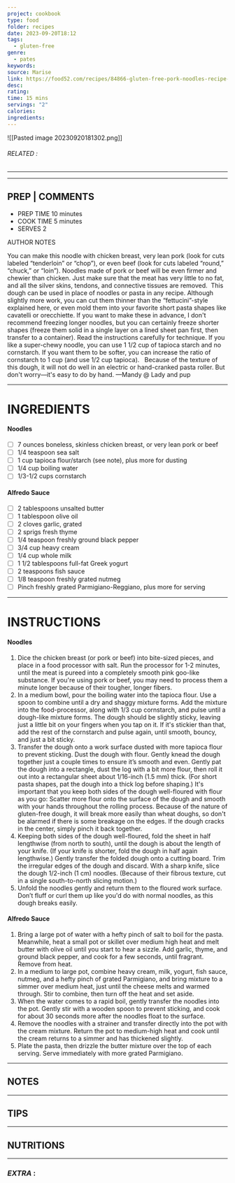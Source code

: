 ```yaml
---
project: cookbook
type: food
folder: recipes
date: 2023-09-20T18:12
tags:
  - gluten-free
genre:
  - pates
keywords: 
source: Marise
link: https://food52.com/recipes/84866-gluten-free-pork-noodles-recipe-with-alfredo-sauce
desc: 
rating: 
time: 15 mins
servings: "2"
calories: 
ingredients:
---
```


![[Pasted image 20230920181302.png]]
###### *RELATED* : 
---


---
## PREP | COMMENTS

- PREP TIME 10 minutes
- COOK TIME 5 minutes
- SERVES 2

AUTHOR NOTES

You can make this noodle with chicken breast, very lean pork (look for cuts labeled “tenderloin” or “chop”), or even beef (look for cuts labeled “round,” “chuck,” or “loin”). Noodles made of pork or beef will be even firmer and chewier than chicken. Just make sure that the meat has very little to no fat, and all the silver skins, tendons, and connective tissues are removed.  This dough can be used in place of noodles or pasta in any recipe. Although slightly more work, you can cut them thinner than the “fettucini”-style explained here, or even mold them into your favorite short pasta shapes like cavatelli or orecchiette. If you want to make these in advance, I don't recommend freezing longer noodles, but you can certainly freeze shorter shapes (freeze them solid in a single layer on a lined sheet pan first, then transfer to a container). Read the instructions carefully for technique. If you like a super-chewy noodle, you can use 1 1/2 cup of tapioca starch and no cornstarch. If you want them to be softer, you can increase the ratio of cornstarch to 1 cup (and use 1/2 cup tapioca).   Because of the texture of this dough, it will not do well in an electric or hand-cranked pasta roller. But don't worry—it's easy to do by hand. —Mandy @ Lady and pup



---
# INGREDIENTS

#### **Noodles**

- [ ] 7 ounces boneless, skinless chicken breast, or very lean pork or beef
- [ ] 1/4 teaspoon sea salt
- [ ] 1 cup tapioca flour/starch (see note), plus more for dusting
- [ ] 1/4 cup boiling water
- [ ] 1/3-1/2 cups cornstarch

#### **Alfredo Sauce**

- [ ] 2 tablespoons unsalted butter
- [ ] 1 tablespoon olive oil
- [ ] 2 cloves garlic, grated
- [ ] 2 sprigs fresh thyme
- [ ] 1/4 teaspoon freshly ground black pepper
- [ ] 3/4 cup heavy cream
- [ ] 1/4 cup whole milk
- [ ] 1 1/2 tablespoons full-fat Greek yogurt
- [ ] 2 teaspoons fish sauce
- [ ] 1/8 teaspoon freshly grated nutmeg
- [ ] Pinch freshly grated Parmigiano-Reggiano, plus more for serving

---
# INSTRUCTIONS

#### **Noodles**

1. Dice the chicken breast (or pork or beef) into bite-sized pieces, and place in a food processor with salt. Run the processor for 1-2 minutes, until the meat is pureed into a completely smooth pink goo-like substance. If you're using pork or beef, you may need to process them a minute longer because of their tougher, longer fibers.
2. In a medium bowl, pour the boiling water into the tapioca flour. Use a spoon to combine until a dry and shaggy mixture forms. Add the mixture into the food-processor, along with 1/3 cup cornstarch, and pulse until a dough-like mixture forms. The dough should be slightly sticky, leaving just a little bit on your fingers when you tap on it. If it's stickier than that, add the rest of the cornstarch and pulse again, until smooth, bouncy, and just a bit sticky.
3. Transfer the dough onto a work surface dusted with more tapioca flour to prevent sticking. Dust the dough with flour. Gently knead the dough together just a couple times to ensure it’s smooth and even. Gently pat the dough into a rectangle, dust the log with a bit more flour, then roll it out into a rectangular sheet about 1/16-inch (1.5 mm) thick. (For short pasta shapes, pat the dough into a thick log before shaping.) It's important that you keep both sides of the dough well-floured with flour as you go: Scatter more flour onto the surface of the dough and smooth with your hands throughout the rolling process. Because of the nature of gluten-free dough, it will break more easily than wheat doughs, so don't be alarmed if there is some breakage on the edges. If the dough cracks in the center, simply pinch it back together.
4. Keeping both sides of the dough well-floured, fold the sheet in half lengthwise (from north to south), until the dough is about the length of your knife. (If your knife is shorter, fold the dough in half again lengthwise.) Gently transfer the folded dough onto a cutting board. Trim the irregular edges of the dough and discard. With a sharp knife, slice the dough 1/2-inch (1 cm) noodles. (Because of their fibrous texture, cut in a single south-to-north slicing motion.)
5. Unfold the noodles gently and return them to the floured work surface. Don’t fluff or curl them up like you'd do with normal noodles, as this dough breaks easily.

#### **Alfredo Sauce**

1. Bring a large pot of water with a hefty pinch of salt to boil for the pasta. Meanwhile, heat a small pot or skillet over medium high heat and melt butter with olive oil until you start to hear a sizzle. Add garlic, thyme, and ground black pepper, and cook for a few seconds, until fragrant. Remove from heat.
2. In a medium to large pot, combine heavy cream, milk, yogurt, fish sauce, nutmeg, and a hefty pinch of grated Parmigiano, and bring mixture to a simmer over medium heat, just until the cheese melts and warmed through. Stir to combine, then turn off the heat and set aside.
3. When the water comes to a rapid boil, gently transfer the noodles into the pot. Gently stir with a wooden spoon to prevent sticking, and cook for about 30 seconds more after the noodles float to the surface.
4. Remove the noodles with a strainer and transfer directly into the pot with the cream mixture. Return the pot to medium-high heat and cook until the cream returns to a simmer and has thickened slightly.
5. Plate the pasta, then drizzle the butter mixture over the top of each serving. Serve immediately with more grated Parmigiano.

---
## NOTES



---
## TIPS



---
## NUTRITIONS



---
### *EXTRA* :



